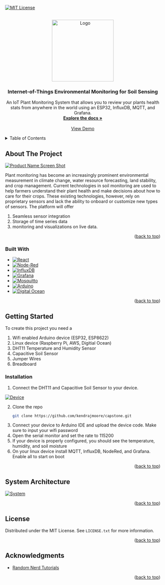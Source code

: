 
<a name="readme-top"></a>
[![MIT License][license-shield]][license-url]


<!-- PROJECT LOGO -->
<br />
<div align="center">
  <a href="https://github.com/kendrajmoore/capstone/edit/main/README.md">
    <img src="https://i.ibb.co/QP2QXhB/Pngtree-cute-green-small-plant-aloe-4651505.png" alt="Logo" width="200" height="200">
  </a>

  <h3 align="center">Internet-of-Things Environmental Monitoring for Soil Sensing</h3>

  <p align="center">
    An IoT Plant Monitoring System that allows you to review your plants health stats from anywhere in the world using an ESP32, InfluxDB, MQTT, and Grafana.
    <br />
    <a href="https://github.com/kendrajmoore/capstone/edit/main/README.md"><strong>Explore the docs »</strong></a>
    <br />
    <br />
    <a href="https://grafana.smartplant.live/d/livedata/plant-dashboard">View Demo</a>
  </p>
</div>



<!-- TABLE OF CONTENTS -->
<details>
  <summary>Table of Contents</summary>
  <ol>
    <li>
      <a href="#about-the-project">About The Project</a>
      <ul>
        <li><a href="#built-with">Built With</a></li>
      </ul>
    </li>
    <li>
      <a href="#getting-started">Getting Started</a>
      <ul>
        <li><a href="#installation">Installation</a></li>
      </ul>
    </li>
    <li><a href="#system-architecture">System Architecture</a></li>
    <li><a href="#license">License</a></li>
    <li><a href="#acknowledgments">Acknowledgments</a></li>
  </ol>
</details>



<!-- ABOUT THE PROJECT -->
## About The Project

[![Product Name Screen Shot][product-screenshot]](https://i.ibb.co/5W6v0Jz/Screenshot-2023-04-30-at-3-17-16-PM-1.png)

Plant monitoring has become an increasingly prominent environmental measurement in climate change, water resource forecasting, land stability, and crop management. Current technologies in soil monitoring are used to help farmers understand their plant health and make decisions about how to care for their crops. These existing technologies, however, rely on proprietary sensors and lack the ability to onboard or customize new types of sensors. The platform will offer

1. Seamless sensor integration
2. Storage of time series data
3. monitoring and visualizations on live data. 

<p align="right">(<a href="#readme-top">back to top</a>)</p>



### Built With

* [![React][React.js]][React-url]
* [![Node-Red][Node-Red]][Node-url]
* [![InfluxDB][InfluxDB]][Influx-url]
* [![Grafana][Grafana]][Grafana-url] 
* [![Mosquitto][mosquitto-shield]][mosquitto-url]
* [![Arduino][Arduino]][Arduino-url]
* [![Digital Ocean][Digital Ocean]][Digital-url]

<p align="right">(<a href="#readme-top">back to top</a>)</p>



<!-- GETTING STARTED -->
## Getting Started

To create this project you need a 
1. Wifi enabled Arduino device (ESP32, ESP8622) 
2. Linux device (Raspberry Pi, AWS, Digitial Ocean)
3. DHT11 Temperature and Humidity Sensor
4. Capacitive Soil Sensor
5. Jumper Wires
6. Breadboard


### Installation

1. Connect the DHT11 and Capacitive Soil Sensor to your device. 

[![Device][device-screenshot]](https://i.ibb.co/5W6v0Jz/Screenshot-2023-04-30-at-3-17-16-PM-1.png)

2. Clone the repo
   ```sh
   git clone https://github.com/kendrajmoore/capstone.git
   ```
3. Connect your device to Arduino IDE and upload the device code. Make sure to input your wifi password
4. Open the serial monitor and set the rate to 115200
5. If your device is properly configured, you should see the temperature, humidity, and soil moisture
6. On your linux device install MQTT, InfluxDB, NodeRed, and Grafana. Enable all to start on boot

<p align="right">(<a href="#readme-top">back to top</a>)</p>

## System Architecture


[![System][system-screenshot]](https://i.ibb.co/7GGLvWS/Screenshot-2023-05-03-at-7-47-56-AM.png)


<p align="right">(<a href="#readme-top">back to top</a>)</p>

<!-- LICENSE -->
## License

Distributed under the MIT License. See `LICENSE.txt` for more information.

<p align="right">(<a href="#readme-top">back to top</a>)</p>



<!-- ACKNOWLEDGMENTS -->
## Acknowledgments

* [Random Nerd Tutorials](https://randomnerdtutorials.com/)
<p align="right">(<a href="#readme-top">back to top</a>)</p>



<!-- MARKDOWN LINKS & IMAGES -->
<!-- https://www.markdownguide.org/basic-syntax/#reference-style-links -->
[product-screenshot]: https://i.ibb.co/5W6v0Jz/Screenshot-2023-04-30-at-3-17-16-PM-1.png
[device-screenshot]: https://i.ibb.co/z474hY4/Screenshot-2023-04-26-at-11-39-41-AM.png
[system-screenshot]: https://i.ibb.co/CW1d5pr/Screenshot-2023-05-03-at-7-39-09-PM.png
[React.js]: https://img.shields.io/badge/React-20232A?style=for-the-badge&logo=react&logoColor=61DAFB
[React-url]: https://reactjs.org/
[Node-Red]: https://img.shields.io/badge/Node--Red-8F0000?style=for-the-badge&logo=nodered&logoColor=white
[Node-url]: https://nodered.org/
[Arduino]: 	https://img.shields.io/badge/Arduino_IDE-00979D?style=for-the-badge&logo=arduino&logoColor=white
[Arduino-url]: https://www.arduino.cc/en/software
[InfluxDB]: https://img.shields.io/badge/InfluxDB-22ADF6?style=for-the-badge&logo=InfluxDB&logoColor=white
[Influx-url]: https://vuejs.org/
[Digital Ocean]: https://img.shields.io/badge/Digital_Ocean-0080FF?style=for-the-badge&logo=DigitalOcean&logoColor=white
[Digital-url]: https://www.digitalocean.com/
[Grafana]: https://img.shields.io/badge/grafana-%23F46800.svg?style=for-the-badge&logo=grafana&logoColor=white
[Grafana-url]: https://grafana.com/
[license-shield]: https://img.shields.io/badge/License-MIT-yellow.svg
[license-url]: https://opensource.org/licenses/MIT
[mosquitto-shield]: https://img.shields.io/badge/mosquitto-%233C5280.svg?style=for-the-badge&logo=eclipsemosquitto&logoColor=white
[mosquitto-url]: https://mosquitto.org/
